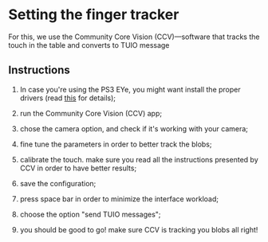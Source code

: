 
# Setting the finger tracker
For this, we use the Community Core Vision (CCV)—software that tracks the touch in the table and converts to TUIO message

## Instructions
1. In case you're using the PS3 EYe, you might want install the proper drivers (read [this](macam/README.md) for details);

2. run the Community Core Vision (CCV) app;

3. chose the camera option, and check if it's working with your camera;

4. fine tune the parameters in order to better track the blobs;

5. calibrate the touch. make sure you read all the instructions presented by CCV in order to have better results;

6. save the configuration;

7. press space bar in order to minimize the interface workload;

8. choose the option "send TUIO messages";

10. you should be good to go! make sure CCV is tracking you blobs all right!
